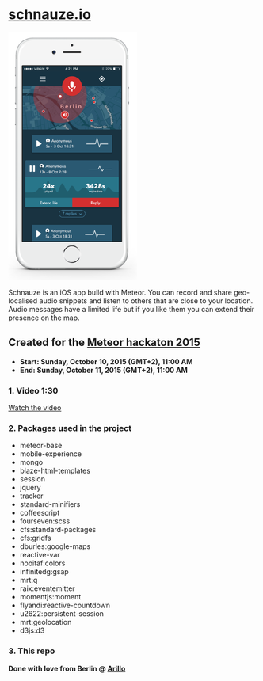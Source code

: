 # [schnauze.io](https://schnauze.io)

![Alt schnauze.io](public/images/home/mockup2.png "schnauze.io")

Schnauze is an iOS app build with Meteor. You can record and share geo-localised audio snippets and listen to others that are close to your location. Audio messages have a limited life but if you like them you can extend their presence on the map.

## Created for the [Meteor hackaton 2015](http://meteor-2015.devpost.com/)

- **Start: Sunday, October 10, 2015 (GMT+2), 11:00 AM**
- **End: Sunday, October 11, 2015 (GMT+2), 11:00 AM**

### 1. Video 1:30
[Watch the video](http://vimeo.com)

### 2. Packages used in the project

- meteor-base
- mobile-experience
- mongo
- blaze-html-templates
- session
- jquery
- tracker
- standard-minifiers
- coffeescript
- fourseven:scss
- cfs:standard-packages
- cfs:gridfs
- dburles:google-maps
- reactive-var
- nooitaf:colors
- infinitedg:gsap
- mrt:q
- raix:eventemitter
- momentjs:moment
- flyandi:reactive-countdown
- u2622:persistent-session
- mrt:geolocation
- d3js:d3

### 3. This repo

**Done with love from Berlin @ [Arillo](http://arillo.net)**
